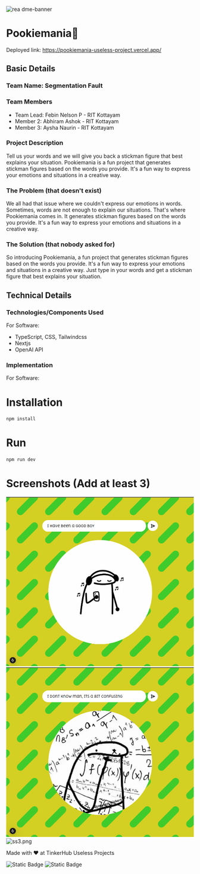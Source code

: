 <img width="1280" alt="rea
dme-banner" src="https://github.com/user-attachments/assets/35332e92-44cb-425b-9dff-27bcf1023c6c">

# Pookiemania🎯
Deployed link: https://pookiemania-useless-project.vercel.app/

## Basic Details
### Team Name: Segmentation Fault


### Team Members
- Team Lead: Febin Nelson P - RIT Kottayam
- Member 2: Abhiram Ashok - RIT Kottayam
- Member 3: Aysha Naurin - RIT Kottayam

### Project Description
Tell us your words and we will give you back a stickman figure that best explains your situation. Pookiemania is a fun project that generates stickman figures based on the words you provide. It's a fun way to express your emotions and situations in a creative way.

### The Problem (that doesn't exist)
We all had that issue where we couldn't express our emotions in words. Sometimes, words are not enough to explain our situations. That's where Pookiemania comes in. It generates stickman figures based on the words you provide. It's a fun way to express your emotions and situations in a creative way.

### The Solution (that nobody asked for)
So introducing Pookiemania, a fun project that generates stickman figures based on the words you provide. It's a fun way to express your emotions and situations in a creative way. Just type in your words and get a stickman figure that best explains your situation.

## Technical Details
### Technologies/Components Used
For Software:
- TypeScript, CSS, Tailwindcss
- Nextjs
- OpenAI API


### Implementation
For Software:
# Installation
```bash
npm install
```

# Run
```bash
npm run dev
```

# Screenshots (Add at least 3)
![ss1.png](public/ss1.png)
![ss2.png](public/ss2.png)
![ss3.png](public/ss3.png)

Made with ❤️ at TinkerHub Useless Projects

![Static Badge](https://img.shields.io/badge/TinkerHub-24?color=%23000000&link=https%3A%2F%2Fwww.tinkerhub.org%2F)
![Static Badge](https://img.shields.io/badge/UselessProject--24-24?link=https%3A%2F%2Fwww.tinkerhub.org%2Fevents%2FQ2Q1TQKX6Q%2FUseless%2520Projects)
